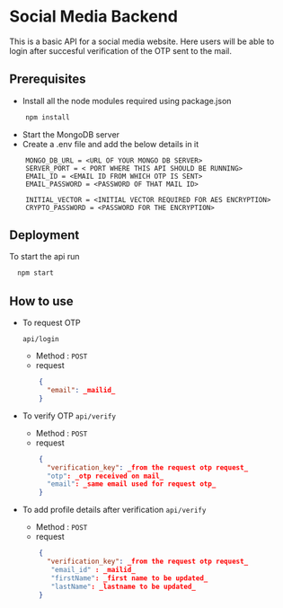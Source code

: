 
# Social Media Backend

This is a basic API for a social media website. Here users will be able to login after succesful verification of the OTP sent to the mail.




## Prerequisites

- Install all the node modules required using package.json

```bash
    npm install 
```

- Start the MongoDB server
- Create a .env file and add the below details in it

```
    MONGO_DB_URL = <URL OF YOUR MONGO DB SERVER>
    SERVER_PORT = < PORT WHERE THIS API SHOULD BE RUNNING>
    EMAIL_ID = <EMAIL ID FROM WHICH OTP IS SENT> 
    EMAIL_PASSWORD = <PASSWORD OF THAT MAIL ID>

    INITIAL_VECTOR = <INITIAL VECTOR REQUIRED FOR AES ENCRYPTION>
    CRYPTO_PASSWORD = <PASSWORD FOR THE ENCRYPTION>
```
    
## Deployment

To start the api run

```bash
  npm start
```


## How to use

- To request OTP
        
    ` api/login `  
    - Method : `POST`
    - request
    ```json
        {
          "email": _mailid_
        }
    ```

- To verify OTP
    ` api/verify `  
    - Method : `POST`
    - request
    ```json
        {
          "verification_key": _from the request otp request_
          "otp": _otp received on mail_
          "email": _same email used for request otp_
        }
    ```
- To add profile details after verification
    ` api/verify `  
    - Method : `POST`
    - request
    ```json
        {
          "verification_key": _from the request otp request_
           "email_id" : _mailid_
           "firstName": _first name to be updated_
           "lastName": _lastname to be updated_
        }
    ```
     



